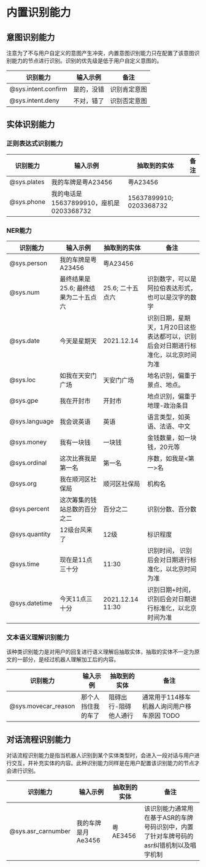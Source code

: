 # 内置识别能力

## 意图识别能力
注意为了不与用户自定义的意图产生冲突，内置意图识别能力只在配置了该意图识别能力的节点进行识别。识别的优先级是低于用户自定义意图的。

| 识别能力            | 输入示例  | 备注         |
|---------------------|-------|------------|
| @sys.intent.confirm | 是的，没错 | 识别肯定意图 |
| @sys.intent.deny    | 不对，错了 | 识别否定意图 |

## 实体识别能力
### 正则表达式识别能力
| 识别能力    | 输入示例                               | 抽取到的实体            | 备注 |
|-------------|------------------------------------|-------------------------|------|
| @sys.plates | 我的车牌是粤A23456                     | 粤A23456                |      |
| @sys.phone  | 我的电话是15637899910，座机是0203368732 | 15637899910; 0203368732 |      |


### NER能力
| 识别能力      | 输入示例                             | 抽取到的实体     | 备注                                                                          |
|---------------|----------------------------------|------------------|-------------------------------------------------------------------------------|
| @sys.person   | 我的车牌是粤A23456                   | 粤A23456         |                                                                               |
| @sys.num      | 最终结果是25.6; 最终结果为二十五点六 | 25.6; 二十五点六 | 识别数字，可以是阿拉伯表达形式，也可以是汉字的数字                              |
| @sys.date     | 今天是星期天                         | 2021.12.14       | 识别日期，星期天，1月20日这些表达都可以，识别后会对日期进行标准化，以北京时间为准 |
| @sys.loc      | 如我在天安门广场                     | 天安门广场       | 地名识别，偏重于景点、地点。                                                     |
| @sys.gpe      | 我在开封市                           | 开封市           | 地点识别，偏重于地理-政治条目                                                  |
| @sys.language | 我会说英语                           | 英语             | 语言类型，如英语、法语、中文                                                     |
| @sys.money    | 我有一块钱                           | 一块钱           | 金钱数量，如一块钱，20元等                                                      |
| @sys.ordinal  | 这次比赛我是第一名                   | 第一名           | 序数，如我是<第一>名                                                           |
| @sys.org      | 我在顺河区社保局                     | 顺河区社保局     | 机构名                                                                        |
| @sys.percent  | 这次筹集的钱站总数的百分之二         | 百分之二         | 识别分数、百分数                                                               |
| @sys.quantity | 12级台风来了                         | 12级             | 标识程度                                                                      |
| @sys.time     | 现在是11点三十分                     | 11:30            | 识别时间， 识别后会对日期进行标准化，以北京时间为准                             |
| @sys.datetime | 今天11点三十分                       | 2021.12.14 11:30 | 识别日期+时间，识别后会对日期进行标准化，以北京时间为准                         |

### 文本语义理解识别能力
该种类识别能力是对用户的回复进行语义理解后抽取实体，抽取的实体不一定为原文的一部分，是经过机器人理解加工后的内容。

| 识别能力            | 输入示例           | 抽取到的实体          | 备注                                       |
|---------------------|----------------|-----------------|------------------------------------------|
| @sys.movecar_reason | 那个人挡住我的车了 | 阻碍出行-阻碍他人通行 | 通常用于114移车机器人询问用户移车原因 TODO |

## 对话流程识别能力
对话流程识别能力是指当机器人识别到某个实体类型时，会进入一段对话与用户进行交互，并补充实体的内容。此种识别能力同样是在用户配置该识别能力的节点才会进行识别。

| 识别能力           | 输入示例           | 抽取到的实体 | 备注                                                                                  |
|--------------------|----------------|-------------|-------------------------------------------------------------------------------------|
| @sys.asr_carnumber | 我的车牌是月Ae3456 | 粤AE3456     | 该识别能力通常用在基于ASR的车牌号码识别中，内置了针对车牌号码的asr纠错机制以及唱字机制 |
